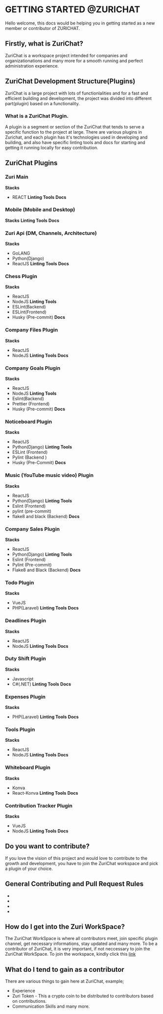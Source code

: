 # GETTING STARTED @ZURICHAT
Hello welcome, this docs would be helping you in getting started as a new member or contributor of ZURICHAT.

## Firstly, what is ZuriChat?

ZuriChat is a workspace project intended for companies and organizationations and many more for a smooth running and perfect administration experience.

## ZuriChat Development Structure(Plugins)

ZuriChat is a large project with lots of functionlalities and for a fast and efficient building and development, the project was divided into different part(plugin) based on a functionality.

### What is a ZuriChat Plugin.
A plugin is a segment or section of the ZuriChat that tends to serve a specific function to the project at large. There are various plugins in Zurichat, and each plugin has it's technologies used in developing and building, and also have specific linting tools and docs for starting and getting it running locally for easy contribution.

## ZuriChat Plugins

### Zuri Main
**Stacks**
- REACT
**Linting Tools**
**Docs**

### Mobile (Mobile and Desktop)
**Stacks**
**Linting Tools**
**Docs**

### Zuri Api (DM, Channels, Architecture)
**Stacks**
- GoLANG
- Python(Django)
- ReactJS
**Linting Tools**
**Docs**

### Chess Plugin
**Stacks**
- ReactJS
- NodeJS
**Linting Tools**
- ESLint(Backend)
- ESLint(Frontend)
- Husky (Pre-commit)
**Docs**

### Company Files Plugin
**Stacks**
- ReactJS
- NodeJS
**Linting Tools**
**Docs**

### Company Goals Plugin
**Stacks**
- ReactJS
- NodeJS
**Linting Tools**
- Eslint(Backend)
- Prettier (Frontend)
- Husky (Pre-commit)
**Docs**

### Noticeboard Plugin
**Stacks**
- ReactJS
- Python(Django)
**Linting Tools**
- ESLint (Frontend)
- Pylint (Backend )
- Husky (Pre-Commit)
**Docs**

### Music (YouTube music video) Plugin
**Stacks**
- ReactJS
- Python(Django)
**Linting Tools**
- Eslint (Frontend)
- pylint (pre-commit)
- flake8 and black (Backend)
**Docs**

### Company Sales Plugin
**Stacks**
- ReactJS
- Python(Django)
**Linting Tools**
- Eslint (Frontend)
- Pylint (Pre-commit) 
- Flake8 and Black (Backend)
**Docs**

### Todo Plugin
**Stacks**
- VueJS
- PHP(Laravel)
**Linting Tools**
**Docs**

### Deadlines Plugin
**Stacks**
- ReactJS
- NodeJS
**Linting Tools**
**Docs**

### Duty Shift Plugin
**Stacks**
- Javascript
- C#(.NET)
**Linting Tools**
**Docs**

### Expenses Plugin
**Stacks**
- PHP(Laravel)
**Linting Tools**
**Docs**

### Tools Plugin
**Stacks**
- ReactJS
- NodeJS
**Linting Tools**
**Docs**

### Whiteboard Plugin
**Stacks**
- Konva
- React-Konva
**Linting Tools**
**Docs**

### Contribution Tracker Plugin
**Stacks**
- VueJS
- NodeJS
**Linting Tools**
**Docs**



## Do you want to contribute?
If you love the vision of this project and would love to contribute to the growth and development, you have to join the ZuriChat workspace and pick a plugin of your choice.

## General Contributing and Pull Request Rules
- 
- 
- 
-

## How do I get into the Zuri WorkSpace?
The ZuriChat WorkSpace is where all contributors meet, join specific plugin channel, get necessary informations, stay updated and many more.
To be a contributor of ZuriChat, it is very important, if not neccessary to join the ZuriChat WorkSpace. To join the workspace, kindly click this [link](https://join.slack.com/t/zurichat/shared_invite/zt-xsr2n0ci-iO~N8lqlZKnc3wPLRUkr0w)

## What do I tend to gain as a contributor
There are various things to gain here at ZuriChat, example;
- Experience
- Zuri Token - This a crypto coin to be distributed to contributors based on contributions.
- Communication Skills
and many more.






